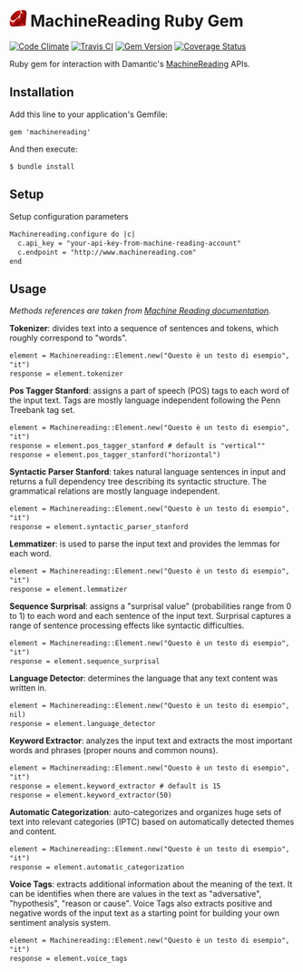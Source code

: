 # [![Ruby Gem Icon](https://raw.githubusercontent.com/zenkay/machinereading-ruby/master/rubygem.png)](https://rubygems.org/gems/machinereading) MachineReading Ruby Gem

[![Code Climate](https://codeclimate.com/github/zenkay/machinereading-ruby/badges/gpa.svg)](https://codeclimate.com/github/zenkay/machinereading-ruby) [![Travis CI](https://travis-ci.org/zenkay/machinereading-ruby.svg?branch=master)](https://travis-ci.org/zenkay/machinereading-ruby) [![Gem Version](https://badge.fury.io/rb/machinereading.svg)](http://badge.fury.io/rb/machinereading) [![Coverage Status](https://coveralls.io/repos/zenkay/machinereading-ruby/badge.png)](https://coveralls.io/r/zenkay/machinereading-ruby)

Ruby gem for interaction with Damantic's [MachineReading](http://www.machinereading.com) APIs.

## Installation

Add this line to your application's Gemfile:

```
gem 'machinereading'
```

And then execute:

```
$ bundle install
```

## Setup

Setup configuration parameters

```
Machinereading.configure do |c|
  c.api_key = "your-api-key-from-machine-reading-account"
  c.endpoint = "http://www.machinereading.com"
end
```

## Usage

_Methods references are taken from [Machine Reading documentation](http://www.machinereading.com/documentation)._

**Tokenizer**: divides text into a sequence of sentences and tokens, which roughly correspond to "words".

```
element = Machinereading::Element.new("Questo è un testo di esempio", "it")
response = element.tokenizer
```

**Pos Tagger Stanford**: assigns a part of speech (POS) tags to each word of the input text. Tags are mostly language independent following the Penn Treebank tag set.

```
element = Machinereading::Element.new("Questo è un testo di esempio", "it")
response = element.pos_tagger_stanford # default is "vertical""
response = element.pos_tagger_stanford("horizontal")
```

**Syntactic Parser Stanford**: takes natural language sentences in input and returns a full dependency tree describing its syntactic structure. The grammatical relations are mostly language independent.

```
element = Machinereading::Element.new("Questo è un testo di esempio", "it")
response = element.syntactic_parser_stanford
```

**Lemmatizer**: is used to parse the input text and provides the lemmas for each word.

```
element = Machinereading::Element.new("Questo è un testo di esempio", "it")
response = element.lemmatizer
```

**Sequence Surprisal**: assigns a "surprisal value" (probabilities range from 0 to 1) to each word and each sentence of the input text. Surprisal captures a range of sentence processing effects like syntactic difficulties.

```
element = Machinereading::Element.new("Questo è un testo di esempio", "it")
response = element.sequence_surprisal
```

**Language Detector**: determines the language that any text content was written in.

```
element = Machinereading::Element.new("Questo è un testo di esempio", nil)
response = element.language_detector
```

**Keyword Extractor**: analyzes the input text and extracts the most important words and phrases (proper nouns and common nouns).

```
element = Machinereading::Element.new("Questo è un testo di esempio", "it")
response = element.keyword_extractor # default is 15
response = element.keyword_extractor(50)
```

**Automatic Categorization**: auto-categorizes and organizes huge sets of text into relevant categories (IPTC) based on automatically detected themes and content.

```
element = Machinereading::Element.new("Questo è un testo di esempio", "it")
response = element.automatic_categorization
```

**Voice Tags**: extracts additional information about the meaning of the text. It can be identifies when there are values in the text as "adversative", "hypothesis", "reason or cause". Voice Tags also extracts positive and negative words of the input text as a starting point for building your own sentiment analysis system.

```
element = Machinereading::Element.new("Questo è un testo di esempio", "it")
response = element.voice_tags
```



